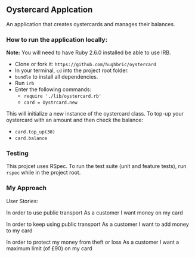 ## Oystercard Applcation

An application that creates oystercards and manages their balances.

### How to run the application locally:
**Note:** You will need to have Ruby 2.6.0 installed be able to use IRB.

- Clone or fork it: `https://github.com/hughbric/oystercard`
- In your terminal, `cd` into the project root folder.
- `bundle` to install all dependencies.
- Run `irb`
- Enter the following commands:
  - `require './lib/oystercard.rb'`
  - `card = Oystrcard.new`
  
 This will initialize a new instance of the oystercard class.
 To top-up your oystercard with an amount and then check the balance:
   - `card.top_up(30)`
   - `card.balance`

### Testing
This projcet uses RSpec.
To run the test suite (unit and feature tests), run `rspec` while in the project root.


### My Approach

User Stories:

In order to use public transport
As a customer
I want money on my card

In order to keep using public transport
As a customer
I want to add money to my card

In order to protect my money from theft or loss
As a customer
I want a maximum limit (of £90) on my card
